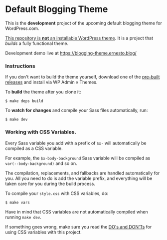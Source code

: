 # Default Blogging Theme

This is the **development** project of the upcoming default blogging theme for WordPress.com.

<u>This repository is **not** an installable WordPress theme</u>. It is a project that _builds_ a fully functional theme.

Development demo live at https://blogging-theme.ernesto.blog/

### Instructions

If you don't want to build the theme yourself, download one of the [pre-built releases](https://github.com/Automattic/default-blogging-theme-dev/releases) and install via WP Admin » Themes.

To **build** the theme after you clone it:

```
$ make deps build
```

To **watch for changes** and compile your Sass files automatically, run:

```
$ make dev
```

### Working with CSS Variables.

Every Sass variable you add with a prefix of `$x-` will automatically be compiled as a CSS variable.

For example, the `$x-body-background` Sass variable will be compiled as `var(--body-background)` and so on.

The compilation, replacements, and fallbacks are handled automatically for you. All you need to do is add the variable prefix, and everything will be taken care for you during the build process.

To compile your `style.css` with CSS variables, do:

```
$ make vars
```

Have in mind that CSS variables are not automatically compiled when running `make dev`.

If something goes wrong, make sure you read the [DO's and DON'Ts](https://github.com/Automattic/default-blogging-theme-dev/blob/master/readme-cssvars.md) for using CSS variables with this project.



















